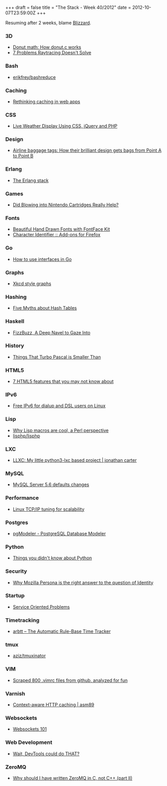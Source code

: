 +++
draft = false
title = "The Stack - Week 40/2012"
date = 2012-10-07T23:59:00Z
+++



Resuming after 2 weeks, blame [Blizzard](http://eu.battle.net/wow/en/).

### 3D

 - [Donut math: How donut.c works][donutmathhowdonutcworkshackernews]
 - [7 Problems Raytracing Doesn't Solve][erikmcclure7problemsraytracingdoesntsolve]

[donutmathhowdonutcworkshackernews]: http://news.ycombinator.com/item?id=4595920
[erikmcclure7problemsraytracingdoesntsolve]: http://blackhole12.blogspot.de/2012/09/7-problems-raytracing-doesnt-solve.html


### Bash

 - [erikfrey/bashreduce][erikfreybashreduce]

[erikfreybashreduce]: https://github.com/erikfrey/bashreduce


### Caching

 - [Rethinking caching in web apps][rethinkingcachinginwebappshackernews]

[rethinkingcachinginwebappshackernews]: http://news.ycombinator.com/item?id=4599685


### CSS

 - [Live Weather Display Using CSS, jQuery and PHP][liveweatherdisplayusingcssjqueryandphpcsstricks]

[liveweatherdisplayusingcssjqueryandphpcsstricks]: http://css-tricks.com/live-weather-display-using-css-jquery-and-php/


### Design

 - [Airline baggage tags: How their brilliant design gets bags from Point A to Point B][airlinebaggagetagshowtheirbrilliantdesigngetsbagsfrompointatopointbslatemagazine]

[airlinebaggagetagshowtheirbrilliantdesigngetsbagsfrompointatopointbslatemagazine]: http://www.slate.com/articles/life/design/2012/10/airline_baggage_tags_how_their_brilliant_design_gets_bags_from_point_a_to_point_b_.single.html


### Erlang

 - [The Erlang stack][theerlangstackthewebdev]

[theerlangstackthewebdev]: http://thewebdev.de/the-erlang-stack/


### Games

 - [Did Blowing into Nintendo Cartridges Really Help?][didblowingintonintendocartridgesreallyhelpmentalfloss]

[didblowingintonintendocartridgesreallyhelpmentalfloss]: http://www.mentalfloss.com/blogs/archives/142550


### Fonts

 - [Beautiful Hand Drawn Fonts with FontFace Kit][beautifulhanddrawnfontswithfontfacekitdzyngiri]
 - [Character Identifier :: Add-ons for Firefox][characteridentifieraddonsforfirefox]


[beautifulhanddrawnfontswithfontfacekitdzyngiri]: http://www.dzyngiri.com/index.php/beautiful-hand-drawn-fonts
[characteridentifieraddonsforfirefox]: https://addons.mozilla.org/en-us/firefox/addon/character-identifier/


### Go

 - [How to use interfaces in Go][jordanorelli]

[jordanorelli]: http://jordanorelli.tumblr.com/post/32665860244/how-to-use-interfaces-in-go


### Graphs

 - [Xkcd style graphs][xkcdstylegraphshackernews]

[xkcdstylegraphshackernews]: http://news.ycombinator.com/item?id=4597977


### Hashing

 - [Five Myths about Hash Tables][fivemythsabouthashtableshughewilliams]

[fivemythsabouthashtableshughewilliams]: http://hughewilliams.com/2012/10/01/five-myths-about-hash-tables/


### Haskell

 - [FizzBuzz, A Deep Navel to Gaze Into][fizzbuzzadeepnaveltogazeinto]

[fizzbuzzadeepnaveltogazeinto]: http://dave.fayr.am/posts/2012-10-4-finding-fizzbuzz.html


### History

 - [Things That Turbo Pascal is Smaller Than][thingsthatturbopascalissmallerthan]

[thingsthatturbopascalissmallerthan]: http://prog21.dadgum.com/116.html?0


### HTML5

 - [7 HTML5 features that you may not know about][7html5featuresthatyoumaynotknowaboutaaronlumsdenaaronlumsdencom]

[7html5featuresthatyoumaynotknowaboutaaronlumsdenaaronlumsdencom]: http://www.aaronlumsden.com/articles/7-html5-features-that-you-may-not-know-about/


### IPv6

 - [Free IPv6 for dialup and DSL users on Linux][freeipv6fordialupanddslusersonlinuxsopradogmbh]

[freeipv6fordialupanddslusersonlinuxsopradogmbh]: http://blog.soprado.com/en/free-ipv6-for-dialup-and-dsl-users-on-linux/


### Lisp

 - [Why Lisp macros are cool, a Perl perspective][whylispmacrosarecoolaperlperspectivegist]
 - [lisphp/lisphp][lisphplisphpgithub]

[whylispmacrosarecoolaperlperspectivegist]: https://gist.github.com/3121940
[lisphplisphpgithub]: https://github.com/lisphp/lisphp


### LXC

 - [LLXC: My little python3-lxc based project | jonathan carter][llxcmylittlepython3lxcbasedprojectjonathancarter]

[llxcmylittlepython3lxcbasedprojectjonathancarter]: http://jonathancarter.org/2012/09/29/llxc-my-little-python3-lxc-based-project/


### MySQL

 - [MySQL Server 5.6 defaults changes][mysqlserver56defaultschangessupportingmysql]

[mysqlserver56defaultschangessupportingmysql]: https://blogs.oracle.com/supportingmysql/entry/server_defaults_changes_in_mysql


### Performance

 - [Linux TCP/IP tuning for scalability][linuxtcpiptuningforscalability]

[linuxtcpiptuningforscalability]: http://www.lognormal.com/blog/2012/09/27/linux-tcpip-tuning/


### Postgres

 - [pgModeler - PostgreSQL Database Modeler][pgmodelerpostgresqldatabasemodeler]

[pgmodelerpostgresqldatabasemodeler]: http://pgmodeler.com.br/?


### Python

 - [Things you didn't know about Python][thingsyoudidntknowaboutpythonspeakerdeck]

[thingsyoudidntknowaboutpythonspeakerdeck]: https://speakerdeck.com/u/mitsuhiko/p/didntknow


### Security

 - [Why Mozilla Persona is the right answer to the question of Identity][whymozillapersonaistherightanswertothequestionofidentitythelab]

[whymozillapersonaistherightanswertothequestionofidentitythelab]: http://labs.newsint.co.uk/blog/2012/10/why-mozilla-persona-is-the-right-answer-to-the-question-of-identity/


### Startup

 - [Service Oriented Problems][serviceorientedproblemsrandalldegges]

[serviceorientedproblemsrandalldegges]: http://rdegges.com/service-oriented-problems


### Timetracking

 - [arbtt – The Automatic Rule-Base Time Tracker][arbtttheautomaticrulebasetimetracker]

[arbtttheautomaticrulebasetimetracker]: http://darcs.nomeata.de/arbtt/doc/users_guide/


### tmux

 - [aziz/tmuxinator][aziztmuxinator]

[aziztmuxinator]: https://github.com/aziz/tmuxinator


### VIM

 - [Scraped 800 .vimrc files from github, analyzed for fun][showhnscraped800vimrcfilesfromgithubanalyzedforfunhackernews]

[showhnscraped800vimrcfilesfromgithubanalyzedforfunhackernews]: http://news.ycombinator.com/item?id=4600565


### Varnish

 - [Context-aware HTTP caching | asm89][contextawarehttpcachingasm89]

[contextawarehttpcachingasm89]: http://asm89.github.com/2012/09/26/context-aware-http-caching.html?hn


### Websockets

 - [Websockets 101][websockets101arminronachersthoughtsandwritings]

[websockets101arminronachersthoughtsandwritings]: http://lucumr.pocoo.org/2012/9/24/websockets-101/


### Web Development

 - [Wait, DevTools could do THAT?][waitdevtoolscoulddothat]

[waitdevtoolscoulddothat]: http://www.igvita.com/slides/2012/devtools-tips-and-tricks/


### ZeroMQ
 - [Why should I have written ZeroMQ in C, not C++ (part II)][whyshouldihavewrittenzeromqincnotcpartii250bpm]

[whyshouldihavewrittenzeromqincnotcpartii250bpm]: http://www.250bpm.com/blog:8
